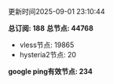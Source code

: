 更新时间2025-09-01 23:10:44

**总订阅: 188**
**总节点: 44768**
- vless节点: 19865
- hysteria2节点: 20

**google ping有效节点: 234**
